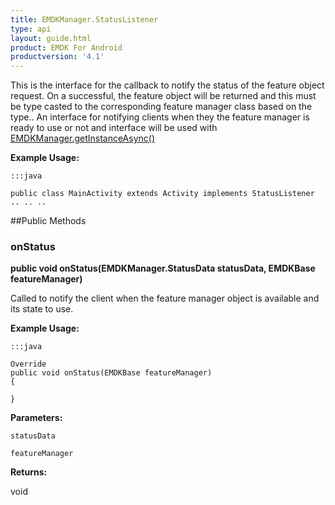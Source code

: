 ```yaml
---
title: EMDKManager.StatusListener
type: api
layout: guide.html
product: EMDK For Android
productversion: '4.1'
---
```



This is the interface for the callback to notify the status of the feature object request.
 On a successful, the feature object will be returned and this must be type casted to the 
 corresponding feature manager class based on the type..
 An interface for notifying clients when they the feature manager is ready to use or not
 and interface will be used with [ EMDKManager.getInstanceAsync()](../EMDKManager#getinstanceasync)
 
 

**Example Usage:**
	
	:::java
	
	public class MainActivity extends Activity implements StatusListener
	.. .. ..
	
	


##Public Methods

### onStatus

**public void onStatus(EMDKManager.StatusData statusData, EMDKBase featureManager)**

Called to notify the client when the feature manager object is available and its state to use.
 
 

**Example Usage:**
	
	:::java
	
	Override
	public void onStatus(EMDKBase featureManager)
	{
	
	}
	


**Parameters:**

`statusData`

`featureManager`

**Returns:**

void












